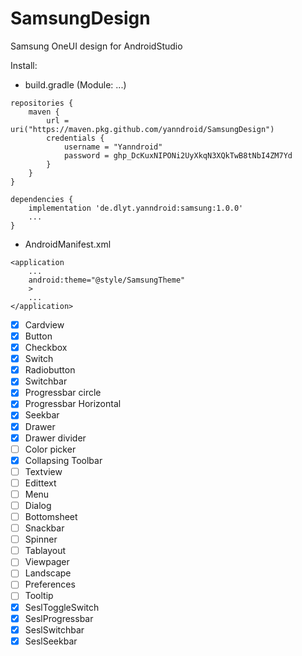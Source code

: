 # SamsungDesign
Samsung OneUI design for AndroidStudio

Install:

- build.gradle (Module: ...)
```
repositories {
    maven {
        url = uri("https://maven.pkg.github.com/yanndroid/SamsungDesign")
        credentials {
            username = "Yanndroid"
            password = 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
        }
    }
}

dependencies {
    implementation 'de.dlyt.yanndroid:samsung:1.0.0'
    ...   
}
```

- AndroidManifest.xml
```
<application
    ...
    android:theme="@style/SamsungTheme"
    >
    ...
</application>
```




- [x] Cardview
- [x] Button
- [x] Checkbox
- [x] Switch 
- [x] Radiobutton
- [x] Switchbar
- [x] Progressbar circle
- [x] Progressbar Horizontal
- [x] Seekbar
- [x] Drawer
- [x] Drawer divider
- [ ] Color picker
- [x] Collapsing Toolbar
- [ ] Textview
- [ ] Edittext
- [ ] Menu
- [ ] Dialog
- [ ] Bottomsheet
- [ ] Snackbar
- [ ] Spinner
- [ ] Tablayout
- [ ] Viewpager
- [ ] Landscape 
- [ ] Preferences
- [ ] Tooltip
- [x] SeslToggleSwitch
- [x] SeslProgressbar
- [x] SeslSwitchbar
- [x] SeslSeekbar
